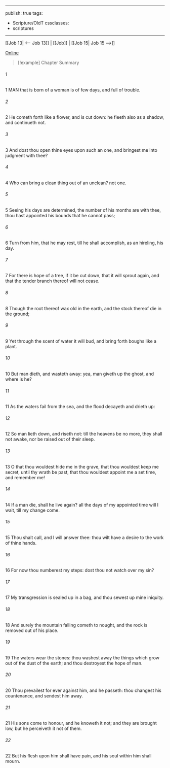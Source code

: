 

---
publish: true
tags:
  - Scripture/OldT
cssclasses:
  - scriptures
---
[[Job 13| <-- Job 13]] | [[Job]] | [[Job 15| Job 15 -->]]

[Online](https://churchofjesuschrist.org/study/scriptures/ot/job/14?lang=eng)

>[!example] Chapter Summary
>
###### 1
1 MAN that is born of a woman is of few days, and full of trouble.
###### 2
2 He cometh forth like a flower, and is cut down: he fleeth also as a shadow, and continueth not.
###### 3
3 And dost thou open thine eyes upon such an one, and bringest me into judgment with thee?
###### 4
4 Who can bring a clean thing out of an unclean?  not one.
###### 5
5 Seeing his days are determined, the number of his months are with thee, thou hast appointed his bounds that he cannot pass;
###### 6
6 Turn from him, that he may rest, till he shall accomplish, as an hireling, his day.
###### 7
7 For there is hope of a tree, if it be cut down, that it will sprout again, and that the tender branch thereof will not cease.
###### 8
8 Though the root thereof wax old in the earth, and the stock thereof die in the ground;
###### 9
9 Yet through the scent of water it will bud, and bring forth boughs like a plant.
###### 10
10 But man dieth, and wasteth away: yea, man giveth up the ghost, and where is he?
###### 11
11 As the waters fail from the sea, and the flood decayeth and drieth up:
###### 12
12 So man lieth down, and riseth not: till the heavens be no more, they shall not awake, nor be raised out of their sleep.
###### 13
13 O that thou wouldest hide me in the grave, that thou wouldest keep me secret, until thy wrath be past, that thou wouldest appoint me a set time, and remember me!
###### 14
14 If a man die, shall he live again?  all the days of my appointed time will I wait, till my change come.
###### 15
15 Thou shalt call, and I will answer thee: thou wilt have a desire to the work of thine hands.
###### 16
16 For now thou numberest my steps: dost thou not watch over my sin?
###### 17
17 My transgression is sealed up in a bag, and thou sewest up mine iniquity.
###### 18
18 And surely the mountain falling cometh to nought, and the rock is removed out of his place.
###### 19
19 The waters wear the stones: thou washest away the things which grow out of the dust of the earth; and thou destroyest the hope of man.
###### 20
20 Thou prevailest for ever against him, and he passeth: thou changest his countenance, and sendest him away.
###### 21
21 His sons come to honour, and he knoweth it not; and they are brought low, but he perceiveth it not of them.
###### 22
22 But his flesh upon him shall have pain, and his soul within him shall mourn.



